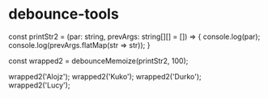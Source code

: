 # debounce-tools

const printStr2 = (par: string, prevArgs: string[][] = []) => {
    console.log(par);
    console.log(prevArgs.flatMap(str => str));
}

const wrapped2 = debounceMemoize(printStr2, 100);

wrapped2('Alojz');
wrapped2('Kuko');
wrapped2('Durko');
wrapped2('Lucy');